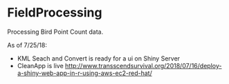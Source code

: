 # FieldProcessing
Processing Bird Point Count data.   

As of 7/25/18: 
- KML Seach and Convert is ready for a ui on Shiny Server
- CleanApp is live http://www.transscendsurvival.org/2018/07/16/deploy-a-shiny-web-app-in-r-using-aws-ec2-red-hat/
